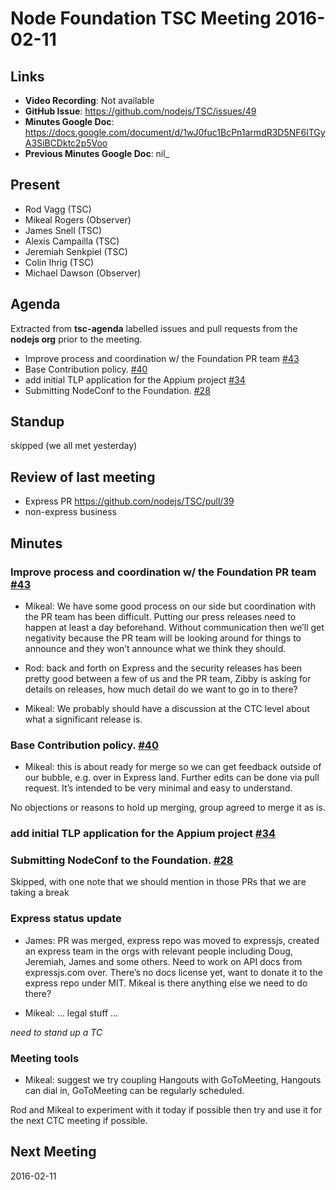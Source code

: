 # Node Foundation TSC Meeting 2016-02-11

## Links

* **Video Recording**: Not available
* **GitHub Issue**: <https://github.com/nodejs/TSC/issues/49>
* **Minutes Google Doc**: <https://docs.google.com/document/d/1wJ0fuc1BcPn1armdR3D5NF6lTGyA3SiBCDktc2p5Voo>
* **Previous Minutes Google Doc**: nil_

## Present

* Rod Vagg (TSC)
* Mikeal Rogers (Observer)
* James Snell (TSC)
* Alexis Campailla (TSC)
* Jeremiah Senkpiel (TSC)
* Colin Ihrig (TSC)
* Michael Dawson (Observer)

## Agenda

Extracted from **tsc-agenda** labelled issues and pull requests from the **nodejs org** prior to the meeting.

* Improve process and coordination w/ the Foundation PR team [#43](https://github.com/nodejs/TSC/issues/43)
* Base Contribution policy. [#40](https://github.com/nodejs/TSC/pull/40)
* add initial TLP application for the Appium project [#34](https://github.com/nodejs/TSC/pull/34)
* Submitting NodeConf to the Foundation. [#28](https://github.com/nodejs/TSC/pull/28)

## Standup

skipped (we all met yesterday)

## Review of last meeting

* Express PR <https://github.com/nodejs/TSC/pull/39>
* non-express business

## Minutes

### Improve process and coordination w/ the Foundation PR team [#43](https://github.com/nodejs/TSC/issues/43)

* Mikeal: We have some good process on our side but coordination with the PR team has been difficult. Putting our press releases need to happen at least a day beforehand. Without communication then we’ll get negativity because the PR team will be looking around for things to announce and they won’t announce what we think they should.

* Rod: back and forth on Express and the security releases has been pretty good between a few of us and the PR team, Zibby is asking for details on releases, how much detail do we want to go in to there?

* Mikeal: We probably should have a discussion at the CTC level about what a significant release is.

### Base Contribution policy. [#40](https://github.com/nodejs/TSC/pull/40)

* Mikeal: this is about ready for merge so we can get feedback outside of our bubble, e.g. over in Express land. Further edits can be done via pull request. It’s intended to be very minimal and easy to understand.

No objections or reasons to hold up merging, group agreed to merge it as is.

### add initial TLP application for the Appium project [#34](https://github.com/nodejs/TSC/pull/34)

### Submitting NodeConf to the Foundation. [#28](https://github.com/nodejs/TSC/pull/28)

Skipped, with one note that we should mention in those PRs that we are taking a break

### Express status update

* James: PR was merged, express repo was moved to expressjs, created an express team in the orgs with relevant people including Doug, Jeremiah, James and some others. Need to work on API docs from expressjs.com over. There’s no docs license yet, want to donate it to the express repo under MIT. Mikeal is there anything else we need to do there?

* Mikeal: … legal stuff …

_need to stand up a TC_

### Meeting tools

* Mikeal: suggest we try coupling Hangouts with GoToMeeting, Hangouts can dial in, GoToMeeting can be regularly scheduled.

Rod and Mikeal to experiment with it today if possible then try and use it for the next CTC meeting if possible.

## Next Meeting

2016-02-11
